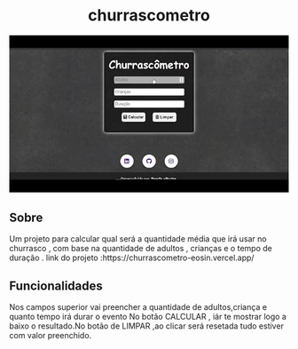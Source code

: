 <h1 align="center">churrascometro</h1> 
<p align="center">
<img src="https://github.com/danilo-programadorr/churrascometro/blob/main/2021-06-13%2018-33-47.gif"</>
</p>

<h2>Sobre</h2>
Um projeto para calcular qual será a quantidade média que irá usar no churrasco , com base na quantidade de adultos , crianças e o tempo de duração .
link do projeto :https://churrascometro-eosin.vercel.app/

<h2>Funcionalidades</h2>
Nos campos superior vai preencher a quantidade de adultos,criança e quanto tempo irá durar o evento 
No botão CALCULAR , iár te mostrar logo a baixo o resultado.No botão de LIMPAR ,ao clicar será resetada tudo estiver com valor preenchido.
